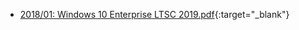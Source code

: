 * [2018/01: Windows 10 Enterprise LTSC 2019.pdf](2018-01/Windows%2010%20Enterprise%20LTSC%202019.pdf){:target="_blank"}
